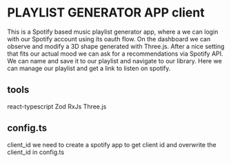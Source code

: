 # PLAYLIST GENERATOR APP client

This is a Spotify based music playlist generator app, where a we can login with our Spotify account using its oauth flow. On the dashboard we can observe and modify a 3D shape generated with Three.js. After a nice setting that fits our actual mood we can ask for a recommendations via Spotify API. We can name and save it to our playlist and navigate to our library. Here we can manage our playlist and get a link to listen on spotify. 

## tools

react-typescript
Zod
RxJs
Three.js

## config.ts

client_id we need to create a spotify app to get client id and overwrite the client_id in config.ts
